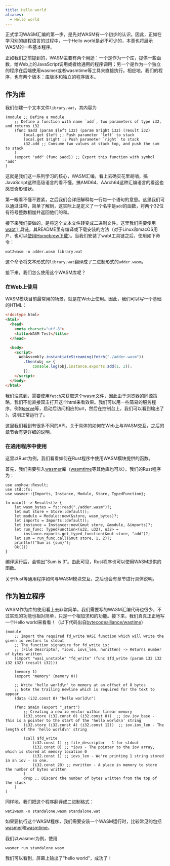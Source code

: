 ```yaml
---
title: Hello world
aliases:
  - Hello world
---
```



正式学习WASM汇编的第一步，是先对WASM有一个初步的认识。因此，正如在学习别的编程语言的过程中，一个Hello world是必不可少的，本章也将展示WASM的一些基本程序。

正如我们之前提到的，WASM主要有两个用途：一个是作为一个库，提供一些函数，给Web上的JavaScript调用或者给通用的程序调用；另一个是作为一个独立的程序在后端使用wasmer或者wasmtime等工具来直接执行。相应地，我们的程序，也有两个版本：库版本和独立的程序版本。

## 作为库

我们创建一个文本文件`library.wat`，其内容为

```wasm
(module ;; Define a module
    ;; Define a function with name `add`, two parameters of type i32, and returns i32
    (func $add (param $left i32) (param $right i32) (result i32)
        local.get $left ;; Push parameter `left` to stack
        local.get $right ;; Push parameter `right` to stack
        i32.add ;; Consume two values at stack top, and push the sum to stack
    )
    (export "add" (func $add)) ;; Export this function with symbol "add"
)
```

这就是我们这一系列学习的核心，WASM汇编。看上去确实花里胡哨，搞JavaScript这种高级语言的看不懂，搞AMD64、AArch64这种汇编语言的看这也感觉奇形怪状。

第一眼看不懂不要紧，之后我们会详细解释每一行每一个语句的意思。这里我们可以通过注释，简单了解到，这实际上是定义了一个名字是`add`的函数，将两个32位有符号整数相加并返回他们的和。

接下来我们要做的，是将这个文本文件转变成二进制文件。这里我们需要使用[wabt](https://github.com/WebAssembly/wabt)工具链，其README里有编译或下载安装的方法（对于Linux和macOS用户，也可以[使用Homebrew下载](https://formulae.brew.sh/formula/wabt)）。当我们安装了wabt工具链之后，使用如下命令：

```shell
wat2wasm -o adder.wasm library.wat
```

这个命令将文本形式的`library.wat`翻译成了二进制形式的`adder.wasm`。

接下来，我们怎么使用这个WASM库呢？

### 在Web上使用

WASM模块目前最常用的场景，就是在Web上使用。因此，我们可以写一个基础的HTML：

```html
<!doctype html>
<html>
  <head>
    <meta charset="utf-8">
    <title>WASM Test</title>
  </head>

  <body>
    <script>
      WebAssembly.instantiateStreaming(fetch("./adder.wasm"))
        .then(obj => {
            console.log(obj.instance.exports.add(1, 2));
        });
    </script>
  </body>
</html>
```

我们注意到，需要使用`fetch`来获取这个wasm文件，因此由于浏览器的同源策略，我们不能直接双击打开这个html来看效果。我们可以用一些简易的服务程序，例如[serve](https://github.com/vercel/serve)等，启动后访问相应的url，然后在控制台上，我们可以看到输出了`3`，说明正常运行了。

这里我们看到有很多不同的API。关于具体的如何在Web上与WASM交互，之后的章节会有更详细的说明。

### 在通用程序中使用

这里以Rust为例，我们看看如何在Rust程序中使用WASM模块提供的函数。

首先，我们需要引入[wasmer](https://crates.io/crates/wasmer)库（[wasmtime](https://crates.io/crates/wasmtime)等其他库也可以）。我们的Rust程序为：

```rust, ignore
use anyhow::Result;
use std::fs;
use wasmer::{Imports, Instance, Module, Store, TypedFunction};

fn main() -> Result<()> {
    let wasm_bytes = fs::read("./adder.wasm")?;
    let mut store = Store::default();
    let module = Module::new(&store, wasm_bytes)?;
    let imports = Imports::default();
    let instance = Instance::new(&mut store, &module, &imports)?;
    let run_func: TypedFunction<(u32, u32), u32> =
        instance.exports.get_typed_function(&mut store, "add")?;
    let sum = run_func.call(&mut store, 1, 2)?;
    println!("Sum is {sum}");
    Ok(())
}
```

编译运行后，会输出"Sum is 3"。由此可见，Rust程序也可以使用WASM提供的函数。

关于Rust等通用程序如何与WASM模块交互，之后也会有章节进行具体说明。

## 作为独立程序

WASM作为库的使用看上去非常简单，我们需要写的WASM汇编代码也很少，不过实现的功能也相对简单，只是一个相加求和的功能。接下来，我们真真正正地写一个Hello world来看看！（以下代码出自[bytecodealliance/wastime](https://github.com/bytecodealliance/wasmtime/blob/main/docs/WASI-tutorial.md#web-assembly-text-example)）

```wasm
(module
    ;; Import the required fd_write WASI function which will write the given io vectors to stdout
    ;; The function signature for fd_write is:
    ;; (File Descriptor, *iovs, iovs_len, nwritten) -> Returns number of bytes written
    (import "wasi_unstable" "fd_write" (func $fd_write (param i32 i32 i32 i32) (result i32)))

    (memory 1)
    (export "memory" (memory 0))

    ;; Write 'hello world\n' to memory at an offset of 8 bytes
    ;; Note the trailing newline which is required for the text to appear
    (data (i32.const 8) "hello world\n")

    (func $main (export "_start")
        ;; Creating a new io vector within linear memory
        (i32.store (i32.const 0) (i32.const 8))  ;; iov.iov_base - This is a pointer to the start of the 'hello world\n' string
        (i32.store (i32.const 4) (i32.const 12))  ;; iov.iov_len - The length of the 'hello world\n' string

        (call $fd_write
            (i32.const 1) ;; file_descriptor - 1 for stdout
            (i32.const 0) ;; *iovs - The pointer to the iov array, which is stored at memory location 0
            (i32.const 1) ;; iovs_len - We're printing 1 string stored in an iov - so one.
            (i32.const 20) ;; nwritten - A place in memory to store the number of bytes written
        )
        drop ;; Discard the number of bytes written from the top of the stack
    )
)
```

同样地，我们把这个程序翻译成二进制格式：

```shell
wat2wasm -o standalone.wasm standalone.wat
```

如果要执行这个WASM程序，我们需要安装一个WASM运行时，比较常见的包括[wasmer](https://wasmer.io)和[wasmtime](https://wasmtime.dev)。

我们以wasmer为例，使用

```shell
wasmer run standalone.wasm
```

我们可以看到，屏幕上输出了"hello world"，成功了！